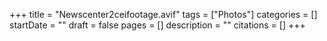 +++
title = "Newscenter2ceifootage.avif"
tags = ["Photos"]
categories = []
startDate = ""
draft = false
pages = []
description = ""
citations = []
+++
